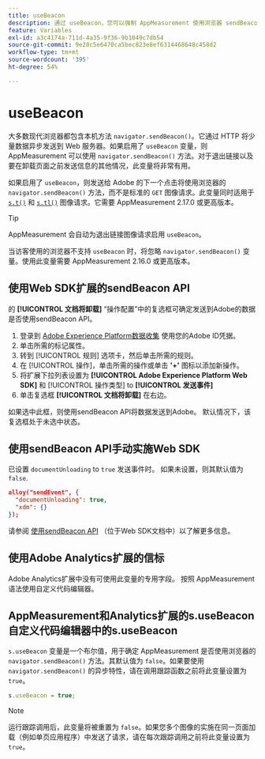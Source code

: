 ```yaml
---
title: useBeacon
description: 通过 useBeacon，您可以强制 AppMeasurement 使用浏览器 sendBeacon API
feature: Variables
exl-id: a3c4174a-711d-4a35-9f36-9b1049c7db54
source-git-commit: 9e20c5e6470ca5bec823e8ef6314468648c458d2
workflow-type: tm+mt
source-wordcount: '395'
ht-degree: 54%

---
```


# useBeacon

大多数现代浏览器都包含本机方法 `navigator.sendBeacon()`。它通过 HTTP 将少量数据异步发送到 Web 服务器。如果启用了 `useBeacon` 变量，则 AppMeasurement 可以使用 `navigator.sendBeacon()` 方法。对于退出链接以及要在卸载页面之前发送信息的其他情况，此变量将非常有用。

如果启用了 `useBeacon`，则发送给 Adobe 的下一个点击将使用浏览器的 `navigator.sendBeacon()` 方法，而不是标准的 `GET` 图像请求。此变量同时适用于 [`s.t()`](../functions/t-method.md) 和 [`s.tl()`](../functions/tl-method.md) 图像请求。它需要 AppMeasurement 2.17.0 或更高版本。

>[!TIP]
>
> AppMeasurement 会自动为退出链接图像请求启用 `useBeacon`。

当访客使用的浏览器不支持 `useBeacon` 时，将忽略 `navigator.sendBeacon()` 变量。使用此变量需要 AppMeasurement 2.16.0 或更高版本。

## 使用Web SDK扩展的sendBeacon API

的 **[!UICONTROL 文档将卸载]** “操作配置”中的复选框可确定发送到Adobe的数据是否使用sendBeacon API。

1. 登录到 [Adobe Experience Platform数据收集](https://experience.adobe.com/data-collection) 使用您的Adobe ID凭据。
1. 单击所需的标记属性。
1. 转到 [!UICONTROL 规则] 选项卡，然后单击所需的规则。
1. 在 [!UICONTROL 操作]，单击所需的操作或单击 **&#39;+&#39;** 图标以添加新操作。
1. 将扩展下拉列表设置为 **[!UICONTROL Adobe Experience Platform Web SDK]** 和 [!UICONTROL 操作类型] to **[!UICONTROL 发送事件]**
1. 单击复选框 **[!UICONTROL 文档将卸载]** 在右边。

如果选中此框，则使用sendBeacon API将数据发送到Adobe。 默认情况下，该复选框处于未选中状态。

## 使用sendBeacon API手动实施Web SDK

已设置 `documentUnloading` to `true` 发送事件时。 如果未设置，则其默认值为 `false`.

```json
alloy("sendEvent", {
  "documentUnloading": true,
  "xdm": {}
});
```

请参阅 [使用sendBeacon API](https://experienceleague.adobe.com/docs/experience-platform/edge/fundamentals/tracking-events.html#using-the-sendbeacon-api) （位于Web SDK文档中）以了解更多信息。

## 使用Adobe Analytics扩展的信标

Adobe Analytics扩展中没有可使用此变量的专用字段。 按照 AppMeasurement 语法使用自定义代码编辑器。

## AppMeasurement和Analytics扩展的s.useBeacon自定义代码编辑器中的s.useBeacon

`s.useBeacon` 变量是一个布尔值，用于确定 AppMeasurement 是否使用浏览器的 `navigator.sendBeacon()` 方法。其默认值为 `false`。如果要使用 `navigator.sendBeacon()` 的异步特性，请在调用跟踪函数之前将此变量设置为 `true`。

```js
s.useBeacon = true;
```

>[!NOTE]
>
>运行跟踪调用后，此变量将被重置为 `false`。如果您多个图像的实施在同一页面加载（例如单页应用程序）中发送了请求，请在每次跟踪调用之前将此变量设置为 `true`。
